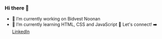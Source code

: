 ### Hi there 👋


- 🔭 I’m currently working on Bidvest Noonan
- 🌱 I’m currently learning HTML, CSS and JavaScript
:link: Let's connect! ➡️ 
 [LinkedIn](https://www.linkedin.com/in/eduardo-petersen-69a1391ba/) 


